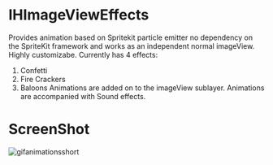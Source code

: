 # IHImageViewEffects
Provides animation based on Spritekit particle emitter no dependency on the SpriteKit framework and works as an independent normal imageView.
Highly customizabe.
Currently has 4 effects:
1. Confetti
2. Fire Crackers
3. Baloons
Animations are added on to the imageView sublayer. Animations are accompanied with Sound effects.

# ScreenShot
![gifanimationsshort](https://user-images.githubusercontent.com/16992520/31599174-cf8adce6-b26e-11e7-91b3-b947be38805e.gif)

